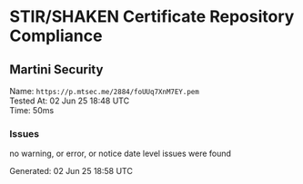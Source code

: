 # STIR/SHAKEN Certificate Repository Compliance

## Martini Security

Name: `https://p.mtsec.me/2884/foUUq7XnM7EY.pem`\
Tested At: 02 Jun 25 18:48 UTC\
Time: 50ms

### Issues

no warning, or error, or notice date level issues were found

Generated: 02 Jun 25 18:58 UTC